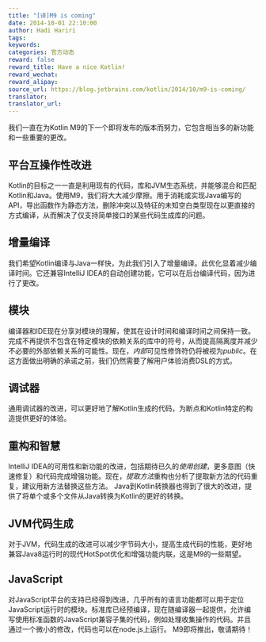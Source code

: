 ```yaml
---
title: "[译]M9 is coming"
date: 2014-10-01 22:10:00
author: Hadi Hariri
tags:
keywords:
categories: 官方动态
reward: false
reward_title: Have a nice Kotlin!
reward_wechat:
reward_alipay:
source_url: https://blog.jetbrains.com/kotlin/2014/10/m9-is-coming/
translator:
translator_url:
---
```


我们一直在为Kotlin M9的下一个即将发布的版本而努力，它包含相当多的新功能和一些重要的更改。<span id =“more-1625”> </span>
## 平台互操作性改进

Kotlin的目标之一一直是利用现有的代码，库和JVM生态系统，并能够混合和匹配Kotlin和Java。使用M9，我们将大大减少摩擦。用于消耗或实现Java编写的API，导出函数作为静态方法，删除冲突以及特征的未知空白类型现在以更直接的方式编译，从而解决了仅支持简单接口的某些代码生成库的问题。
## 增量编译

我们希望Kotlin编译与Java一样快，为此我们引入了增量编译。此优化显着减少编译时间。它还兼容IntelliJ IDEA的自动创建功能，它可以在后台编译代码，因为进行了更改。
## 模块

编译器和IDE现在分享对模块的理解，使其在设计时间和编译时间之间保持一致。完成不再提供不包含在特定模块的依赖关系的库中的符号，从而提高隔离度并减少不必要的外部依赖关系的可能性。现在，*内部*可见性修饰符仍将被视为*public*。在这方面做出明确的承诺之前，我们仍然需要了解用户体验消费DSL的方式。
## 调试器

通用调试器的改进，可以更好地了解Kotlin生成的代码，为断点和Kotlin特定的构造提供更好的体验。
## 重构和智慧

IntelliJ IDEA的可用性和新功能的改进，包括期待已久的*使用创建*，更多意图（快速修复）和代码完成增强功能。现在，*提取方法*重构也分析了提取新方法的代码重复，建议用新方法替换这些方法。 Java到Kotlin转换器也得到了很大的改进，提供了将单个或多个文件从Java转换为Kotlin的更好的转换。
## JVM代码生成

对于JVM，代码生成的改进可以减少字节码大小，提高生成代码的性能，更好地兼容Java8运行时的现代HotSpot优化和增强功能内联，这是M9的一些期望。
## JavaScript

对JavaScript平台的支持已经得到改进，几乎所有的语言功能都可以用于定位JavaScript运行时的模块。标准库已经预编译，现在随编译器一起提供，允许编写使用标准函数的JavaScript兼容子集的代码，例如处理收集操作的代码。并且通过一个微小的修改，代码也可以在node.js上运行。
M9即将推出，敬请期待！
